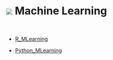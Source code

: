 # ![](http://arqmain.net/RProject_Python_Logos/Learning.gif) Machine Learning 
<br>

* [ R_MLearning ](https://github.com/arqmain/Machine_Learning/tree/master/R_MLearning)

* [ Python_MLearning ](https://github.com/arqmain/Machine_Learning/tree/master/Python_MLearning)



